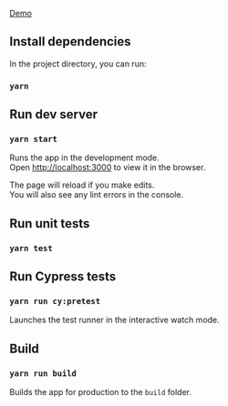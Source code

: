 [Demo](https://compare-your-air.netlify.com/)

## Install dependencies

In the project directory, you can run:

### `yarn`

## Run dev server

### `yarn start`

Runs the app in the development mode.<br>
Open [http://localhost:3000](http://localhost:3000) to view it in the browser.

The page will reload if you make edits.<br>
You will also see any lint errors in the console.

## Run unit tests

### `yarn test`

## Run Cypress tests

### `yarn run cy:pretest`

Launches the test runner in the interactive watch mode.<br>

## Build

### `yarn run build`

Builds the app for production to the `build` folder.<br>
